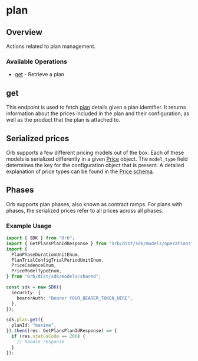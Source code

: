 # plan

## Overview

Actions related to plan management.

### Available Operations

* [get](#get) - Retrieve a plan

## get

This endpoint is used to fetch [plan](../reference/Orb-API.json/components/schemas/Plan) details given a plan identifier. It returns information about the prices included in the plan and their configuration, as well as the product that the plan is attached to.

## Serialized prices
Orb supports a few different pricing models out of the box. Each of these models is serialized differently in a given [Price](../reference/Orb-API.json/components/schemas/Price) object. The `model_type` field determines the key for the configuration object that is present. A detailed explanation of price types can be found in the [Price schema](../reference/Orb-API.json/components/schemas/Price). 

## Phases
Orb supports plan phases, also known as contract ramps. For plans with phases, the serialized prices refer to all prices across all phases.

### Example Usage

```typescript
import { SDK } from "Orb";
import { GetPlansPlanIdResponse } from "Orb/dist/sdk/models/operations";
import {
  PlanPhaseDurationUnitEnum,
  PlanTrialConfigTrialPeriodUnitEnum,
  PriceCadenceEnum,
  PriceModelTypeEnum,
} from "Orb/dist/sdk/models/shared";

const sdk = new SDK({
  security: {
    bearerAuth: "Bearer YOUR_BEARER_TOKEN_HERE",
  },
});

sdk.plan.get({
  planId: "maxime",
}).then((res: GetPlansPlanIdResponse) => {
  if (res.statusCode == 200) {
    // handle response
  }
});
```
